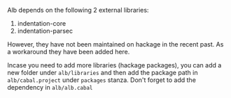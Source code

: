 Alb depends on the following 2 external libraries:

1. indentation-core
2. indentation-parsec

However, they have not been maintained on hackage in the recent past.
As a workaround they have been added here.

Incase you need to add more libraries (hackage packages),
you can add a new folder under `alb/libraries` and then add the package path in `alb/cabal.project`
under `packages` stanza. Don't forget to add the dependency in `alb/alb.cabal`
